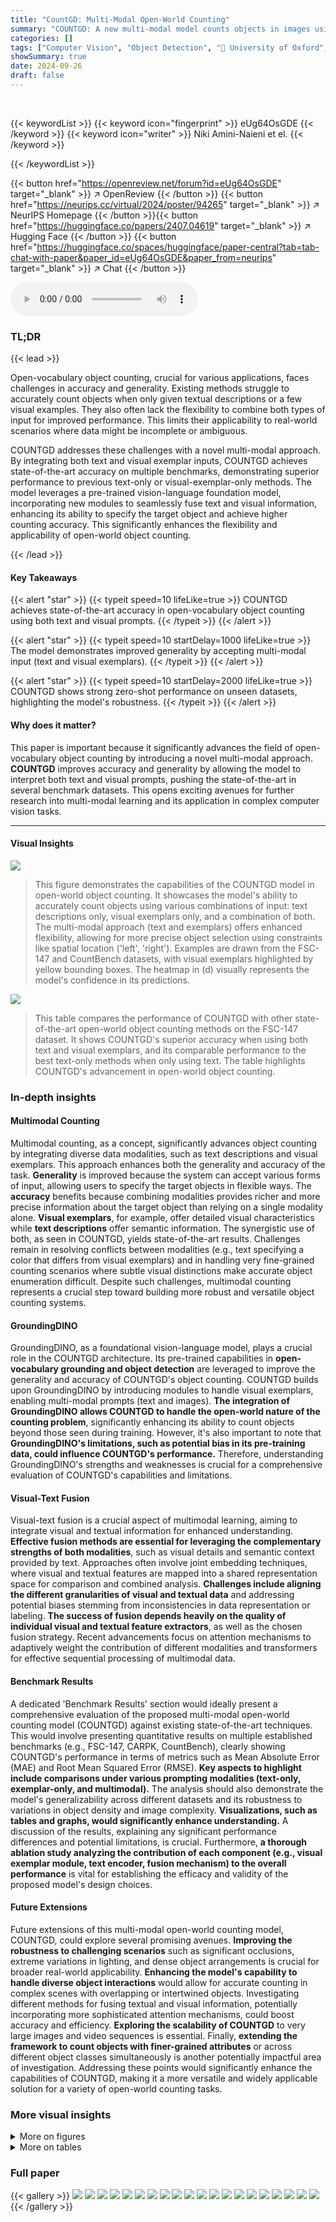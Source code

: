 ```yaml
---
title: "CountGD: Multi-Modal Open-World Counting"
summary: "COUNTGD: A new multi-modal model counts objects in images using text or visual examples, significantly improving open-world counting accuracy."
categories: []
tags: ["Computer Vision", "Object Detection", "🏢 University of Oxford",]
showSummary: true
date: 2024-09-26
draft: false
---
```


<br>

{{< keywordList >}}
{{< keyword icon="fingerprint" >}} eUg64OsGDE {{< /keyword >}}
{{< keyword icon="writer" >}} Niki Amini-Naieni et el. {{< /keyword >}}
 
{{< /keywordList >}}

{{< button href="https://openreview.net/forum?id=eUg64OsGDE" target="_blank" >}}
↗ OpenReview
{{< /button >}}
{{< button href="https://neurips.cc/virtual/2024/poster/94265" target="_blank" >}}
↗ NeurIPS Homepage
{{< /button >}}{{< button href="https://huggingface.co/papers/2407.04619" target="_blank" >}}
↗ Hugging Face
{{< /button >}}
{{< button href="https://huggingface.co/spaces/huggingface/paper-central?tab=tab-chat-with-paper&paper_id=eUg64OsGDE&paper_from=neurips" target="_blank" >}}
↗ Chat
{{< /button >}}



<audio controls>
    <source src="https://ai-paper-reviewer.com/eUg64OsGDE/podcast.wav" type="audio/wav">
    Your browser does not support the audio element.
</audio>


### TL;DR


{{< lead >}}

Open-vocabulary object counting, crucial for various applications, faces challenges in accuracy and generality. Existing methods struggle to accurately count objects when only given textual descriptions or a few visual examples.  They also often lack the flexibility to combine both types of input for improved performance.  This limits their applicability to real-world scenarios where data might be incomplete or ambiguous.

COUNTGD addresses these challenges with a novel multi-modal approach. By integrating both text and visual exemplar inputs, COUNTGD achieves state-of-the-art accuracy on multiple benchmarks, demonstrating superior performance to previous text-only or visual-exemplar-only methods. The model leverages a pre-trained vision-language foundation model, incorporating new modules to seamlessly fuse text and visual information, enhancing its ability to specify the target object and achieve higher counting accuracy.  This significantly enhances the flexibility and applicability of open-world object counting.

{{< /lead >}}


#### Key Takeaways

{{< alert "star" >}}
{{< typeit speed=10 lifeLike=true >}} COUNTGD achieves state-of-the-art accuracy in open-vocabulary object counting using both text and visual prompts. {{< /typeit >}}
{{< /alert >}}

{{< alert "star" >}}
{{< typeit speed=10 startDelay=1000 lifeLike=true >}} The model demonstrates improved generality by accepting multi-modal input (text and visual exemplars). {{< /typeit >}}
{{< /alert >}}

{{< alert "star" >}}
{{< typeit speed=10 startDelay=2000 lifeLike=true >}} COUNTGD shows strong zero-shot performance on unseen datasets, highlighting the model's robustness. {{< /typeit >}}
{{< /alert >}}

#### Why does it matter?
This paper is important because it significantly advances the field of open-vocabulary object counting by introducing a novel multi-modal approach.  **COUNTGD** improves accuracy and generality by allowing the model to interpret both text and visual prompts, pushing the state-of-the-art in several benchmark datasets.  This opens exciting avenues for further research into multi-modal learning and its application in complex computer vision tasks.

------
#### Visual Insights



![](https://ai-paper-reviewer.com/eUg64OsGDE/figures_0_1.jpg)

> This figure demonstrates the capabilities of the COUNTGD model in open-world object counting.  It showcases the model's ability to accurately count objects using various combinations of input: text descriptions only, visual exemplars only, and a combination of both.  The multi-modal approach (text and exemplars) offers enhanced flexibility, allowing for more precise object selection using constraints like spatial location ('left', 'right'). Examples are drawn from the FSC-147 and CountBench datasets, with visual exemplars highlighted by yellow bounding boxes.  The heatmap in (d) visually represents the model's confidence in its predictions.





![](https://ai-paper-reviewer.com/eUg64OsGDE/tables_7_1.jpg)

> This table compares the performance of COUNTGD with other state-of-the-art open-world object counting methods on the FSC-147 dataset.  It shows COUNTGD's superior accuracy when using both text and visual exemplars, and its comparable performance to the best text-only methods when only using text. The table highlights COUNTGD's advancement in open-world object counting.





### In-depth insights


#### Multimodal Counting
Multimodal counting, as a concept, significantly advances object counting by integrating diverse data modalities, such as text descriptions and visual exemplars.  This approach enhances both the generality and accuracy of the task.  **Generality** is improved because the system can accept various forms of input, allowing users to specify the target objects in flexible ways.  The **accuracy** benefits because combining modalities provides richer and more precise information about the target object than relying on a single modality alone.  **Visual exemplars**, for example, offer detailed visual characteristics while **text descriptions** offer semantic information. The synergistic use of both, as seen in COUNTGD, yields state-of-the-art results.  Challenges remain in resolving conflicts between modalities (e.g., text specifying a color that differs from visual exemplars) and in handling very fine-grained counting scenarios where subtle visual distinctions make accurate object enumeration difficult.  Despite such challenges, multimodal counting represents a crucial step toward building more robust and versatile object counting systems.

#### GroundingDINO
GroundingDINO, as a foundational vision-language model, plays a crucial role in the COUNTGD architecture.  Its pre-trained capabilities in **open-vocabulary grounding and object detection** are leveraged to improve the generality and accuracy of COUNTGD's object counting.  COUNTGD builds upon GroundingDINO by introducing modules to handle visual exemplars, enabling multi-modal prompts (text and images).  **The integration of GroundingDINO allows COUNTGD to handle the open-world nature of the counting problem**, significantly enhancing its ability to count objects beyond those seen during training.  However, it's also important to note that  **GroundingDINO's limitations, such as potential bias in its pre-training data, could influence COUNTGD's performance.**  Therefore, understanding GroundingDINO's strengths and weaknesses is crucial for a comprehensive evaluation of COUNTGD's capabilities and limitations.

#### Visual-Text Fusion
Visual-text fusion is a crucial aspect of multimodal learning, aiming to integrate visual and textual information for enhanced understanding.  **Effective fusion methods are essential for leveraging the complementary strengths of both modalities**, such as visual details and semantic context provided by text.  Approaches often involve joint embedding techniques, where visual and textual features are mapped into a shared representation space for comparison and combined analysis.  **Challenges include aligning the different granularities of visual and textual data** and addressing potential biases stemming from inconsistencies in data representation or labeling.  **The success of fusion depends heavily on the quality of individual visual and textual feature extractors**, as well as the chosen fusion strategy.  Recent advancements focus on attention mechanisms to adaptively weight the contribution of different modalities and transformers for effective sequential processing of multimodal data.

#### Benchmark Results
A dedicated 'Benchmark Results' section would ideally present a comprehensive evaluation of the proposed multi-modal open-world counting model (COUNTGD) against existing state-of-the-art techniques.  This would involve presenting quantitative results on multiple established benchmarks (e.g., FSC-147, CARPK, CountBench), clearly showing COUNTGD's performance in terms of metrics such as Mean Absolute Error (MAE) and Root Mean Squared Error (RMSE).  **Key aspects to highlight include comparisons under various prompting modalities (text-only, exemplar-only, and multimodal).**  The analysis should also demonstrate the model's generalizability across different datasets and its robustness to variations in object density and image complexity.  **Visualizations, such as tables and graphs, would significantly enhance understanding.**  A discussion of the results, explaining any significant performance differences and potential limitations, is crucial.  Furthermore, **a thorough ablation study analyzing the contribution of each component (e.g., visual exemplar module, text encoder, fusion mechanism) to the overall performance** is vital for establishing the efficacy and validity of the proposed model's design choices.

#### Future Extensions
Future extensions of this multi-modal open-world counting model, COUNTGD, could explore several promising avenues. **Improving the robustness to challenging scenarios** such as significant occlusions, extreme variations in lighting, and dense object arrangements is crucial for broader real-world applicability.  **Enhancing the model's capability to handle diverse object interactions** would allow for accurate counting in complex scenes with overlapping or intertwined objects.  Investigating different methods for fusing textual and visual information, potentially incorporating more sophisticated attention mechanisms, could boost accuracy and efficiency.  **Exploring the scalability of COUNTGD** to very large images and video sequences is essential. Finally, **extending the framework to count objects with finer-grained attributes** or across different object classes simultaneously is another potentially impactful area of investigation.  Addressing these points would significantly enhance the capabilities of COUNTGD, making it a more versatile and widely applicable solution for a variety of open-world counting tasks.


### More visual insights

<details>
<summary>More on figures
</summary>


![](https://ai-paper-reviewer.com/eUg64OsGDE/figures_3_1.jpg)

> This figure illustrates the COUNTGD architecture, which is a multi-modal open-world object counting model.  The model takes as input an image, text description of the target object, and/or visual exemplars (bounding boxes around example instances).  The image is processed through a Swin Transformer-based image encoder to extract multi-scale feature maps. Visual exemplars are extracted using RoIAlign, and the text is processed through a BERT-based text encoder.  A feature enhancer module fuses the image, text, and visual exemplar features using self- and cross-attention mechanisms.  A cross-modality decoder then processes the fused features to generate a similarity map, where high-similarity regions correspond to instances of the target object.  These instances are enumerated to obtain the final object count. The architecture extends GroundingDINO by incorporating modules for handling visual exemplars and fusing multi-modal information.


![](https://ai-paper-reviewer.com/eUg64OsGDE/figures_3_2.jpg)

> This figure shows how the model extracts visual features from both the input image and the visual exemplars.  For the input image (a), a Swin Transformer extracts multi-scale feature maps, which are then projected to 256 dimensions. For the visual exemplars (b), the image features are first upscaled to the same resolution, then concatenated, projected to 256 dimensions, and finally, RoIAlign is used to extract features within the bounding boxes of the exemplars.


![](https://ai-paper-reviewer.com/eUg64OsGDE/figures_6_1.jpg)

> This figure shows examples of COUNTGD's counting performance using different input modalities.  (a) demonstrates accurate counting with both text and visual exemplars. (b) shows that COUNTGD can also count using text-only or visual exemplar-only prompts. (c) illustrates the flexibility of using short phrases as input. Finally, (d) shows how COUNTGD can use text to refine the selection of objects specified by visual exemplars, visualizing the confidence map of the model's predictions.


![](https://ai-paper-reviewer.com/eUg64OsGDE/figures_8_1.jpg)

> This figure demonstrates the interaction between visual exemplars and text in COUNTGD.  It visually shows how using both modalities allows for more specific object counting than either method alone. (a) and (b) illustrate how shape can be specified via an exemplar, while color is modified by additional text input, showing that the model only counts objects of the specified color matching the visual exemplars. (c) shows how spatial location (top/bottom row) can be selected via text, while shape is still specified by the visual exemplar, resulting in counting only the specific objects within the specified location and shape.


![](https://ai-paper-reviewer.com/eUg64OsGDE/figures_14_1.jpg)

> This figure shows examples of the COUNTGD model's ability to count objects accurately using different input modalities.  Subfigure (a) demonstrates the model's ability to accurately count objects using both visual exemplars (yellow boxes) and text prompts. Subfigure (b) showcases the model's functionality when using only text queries or visual exemplars. Subfigure (c) illustrates the flexibility of using short text phrases to specify the objects to count. Lastly, subfigure (d) visualizes the predicted confidence map, illustrating the model's high confidence in its predictions by means of color intensity.


![](https://ai-paper-reviewer.com/eUg64OsGDE/figures_17_1.jpg)

> This figure demonstrates the results of an experiment designed to test the model's ability to handle conflicting information from visual exemplars and text prompts.  Three scenarios are presented: butterflies with text prompt “white plant pot”, strawberries and blueberries with text prompt “strawberry”, and roses with text prompt “yellow”.  In the first two cases, the model correctly identifies no instances matching both the visual exemplar and text description. However, in the third case, the model incorrectly counts nine roses even though the text specified only yellow roses, demonstrating a limitation in handling conflicting information.  The top row shows the input, with red boxes highlighting the exemplar selections. The bottom row displays the model's output with numbers indicating the detected objects.


![](https://ai-paper-reviewer.com/eUg64OsGDE/figures_18_1.jpg)

> This figure shows qualitative examples of object counting results using the COUNTGD model.  The top row shows examples from the FSC-147 dataset, where the model was trained and tested with both text and visual exemplars.  The input text is provided above each image, and red boxes indicate the visual exemplars. The bottom row presents zero-shot results from the CountBench dataset; here, only the text prompts were used.  The model achieves 100% accuracy across all examples. The figure highlights the model's ability to accurately count objects even when multiple object types are present.


![](https://ai-paper-reviewer.com/eUg64OsGDE/figures_18_2.jpg)

> This figure shows four examples from the FSC-147 test set where the COUNTGD model correctly identifies the number of objects in each image.  The top row displays the input images, with the corresponding text prompts shown above each image. The bottom row shows the heatmap of predictions overlaid onto the input images. The red bounding boxes indicate the objects that were detected by the model, and the numbers in the bottom right corner of each image represent the final object counts predicted by the model.  The model accurately counts eggs, apples, deer, and nail polish in each of the four example images.


![](https://ai-paper-reviewer.com/eUg64OsGDE/figures_19_1.jpg)

> This figure shows three examples where the model's counting performance is affected by the input modality and whether a visual exemplar is provided. In the first example, only text is provided, and the model accurately counts the number of crystals. In the second example, only text is provided, and the model fails to accurately count the crystals in an X-ray image where they appear less distinct. In the third example, both text and a visual exemplar are provided, and the model successfully counts the crystals.


![](https://ai-paper-reviewer.com/eUg64OsGDE/figures_20_1.jpg)

> This figure demonstrates the capabilities of the COUNTGD model in open-world object counting.  It showcases four scenarios: (a) Using both visual exemplars (yellow boxes) and text to achieve highly accurate object counts. (b) Demonstrating the model's ability to count using text-only or visual exemplar-only prompts. (c) Highlighting flexibility by using short phrases for object specification. (d) Illustrating refined counting by adding spatial constraints (e.g., 'left', 'right') to select subsets of objects, along with a visualization of the model's confidence map.


</details>




<details>
<summary>More on tables
</summary>


![](https://ai-paper-reviewer.com/eUg64OsGDE/tables_7_2.jpg)
> This table compares the performance of COUNTGD against other state-of-the-art open-world object counting methods on two benchmark datasets: CARPK and CountBench.  The top section shows results for CARPK, comparing COUNTGD's performance using only text and using both text and visual exemplars against other models using either method. The bottom section shows results for CountBench, comparing COUNTGD's zero-shot text-only performance against the best performing text-only method.

![](https://ai-paper-reviewer.com/eUg64OsGDE/tables_13_1.jpg)
> This table presents the ablation study on the impact of different inference procedures on COUNTGD's performance.  The study includes the test-time normalization (TT-Norm) technique, a correction for incorrectly labeled visual exemplars in image 7171.jpg (using only text instead of both text and visual exemplars), and a correction for an incorrect text description in image 7611.jpg (changing 'lego' to 'yellow lego stud'). The results, measured by Mean Absolute Error (MAE) and Root Mean Squared Error (RMSE), are reported for both the validation and test sets of the FSC-147 dataset. The table shows how each correction or technique impacts model accuracy. 

![](https://ai-paper-reviewer.com/eUg64OsGDE/tables_15_1.jpg)
> This table presents an ablation study on the COUNTGD model's performance using different inference methods.  It shows the impact of using the SAM TT-Norm for handling self-similarity, the use of adaptive cropping for managing a large number of objects, and corrections made to the dataset (correcting incorrect visual exemplars and text descriptions). The results are reported in terms of Mean Absolute Error (MAE) and Root Mean Squared Error (RMSE) on both the validation and test sets of the FSC-147 dataset.

![](https://ai-paper-reviewer.com/eUg64OsGDE/tables_15_2.jpg)
> This table presents the ablation study on the COUNTGD model's performance using different inference procedures. It shows the impact of using SAM TT-Norm, adaptive cropping, and corrections to the FSC-147 dataset on the model's accuracy, measured by MAE and RMSE on both validation and test sets. The results demonstrate the effect of each modification individually and in combination.

![](https://ai-paper-reviewer.com/eUg64OsGDE/tables_15_3.jpg)
> This table presents the results of a comparison between one-shot and few-shot counting experiments using the COUNTGD model on the FSC-147 dataset.  It shows that increasing the number of visual exemplars provided as input to the model improves counting accuracy, as measured by Mean Absolute Error (MAE) and Root Mean Squared Error (RMSE). The table highlights the trade-off between the number of exemplars used and the resulting counting accuracy.

![](https://ai-paper-reviewer.com/eUg64OsGDE/tables_16_1.jpg)
> This table presents the results of an ablation study conducted to evaluate the impact of different training data ratios on the performance of the COUNTGD model. The model was trained with varying proportions of text-only and exemplar-only data. The test performance (measured by Mean Absolute Error or MAE) is reported for three different inference settings: using text only, using exemplars only, or using both text and exemplars.  The results demonstrate that increasing the proportion of exemplar-only data in the training set leads to improved overall performance, regardless of the inference setting.

</details>




### Full paper

{{< gallery >}}
<img src="https://ai-paper-reviewer.com/eUg64OsGDE/1.png" class="grid-w50 md:grid-w33 xl:grid-w25" />
<img src="https://ai-paper-reviewer.com/eUg64OsGDE/2.png" class="grid-w50 md:grid-w33 xl:grid-w25" />
<img src="https://ai-paper-reviewer.com/eUg64OsGDE/3.png" class="grid-w50 md:grid-w33 xl:grid-w25" />
<img src="https://ai-paper-reviewer.com/eUg64OsGDE/4.png" class="grid-w50 md:grid-w33 xl:grid-w25" />
<img src="https://ai-paper-reviewer.com/eUg64OsGDE/5.png" class="grid-w50 md:grid-w33 xl:grid-w25" />
<img src="https://ai-paper-reviewer.com/eUg64OsGDE/6.png" class="grid-w50 md:grid-w33 xl:grid-w25" />
<img src="https://ai-paper-reviewer.com/eUg64OsGDE/7.png" class="grid-w50 md:grid-w33 xl:grid-w25" />
<img src="https://ai-paper-reviewer.com/eUg64OsGDE/8.png" class="grid-w50 md:grid-w33 xl:grid-w25" />
<img src="https://ai-paper-reviewer.com/eUg64OsGDE/9.png" class="grid-w50 md:grid-w33 xl:grid-w25" />
<img src="https://ai-paper-reviewer.com/eUg64OsGDE/10.png" class="grid-w50 md:grid-w33 xl:grid-w25" />
<img src="https://ai-paper-reviewer.com/eUg64OsGDE/11.png" class="grid-w50 md:grid-w33 xl:grid-w25" />
<img src="https://ai-paper-reviewer.com/eUg64OsGDE/12.png" class="grid-w50 md:grid-w33 xl:grid-w25" />
<img src="https://ai-paper-reviewer.com/eUg64OsGDE/13.png" class="grid-w50 md:grid-w33 xl:grid-w25" />
<img src="https://ai-paper-reviewer.com/eUg64OsGDE/14.png" class="grid-w50 md:grid-w33 xl:grid-w25" />
<img src="https://ai-paper-reviewer.com/eUg64OsGDE/15.png" class="grid-w50 md:grid-w33 xl:grid-w25" />
<img src="https://ai-paper-reviewer.com/eUg64OsGDE/16.png" class="grid-w50 md:grid-w33 xl:grid-w25" />
<img src="https://ai-paper-reviewer.com/eUg64OsGDE/17.png" class="grid-w50 md:grid-w33 xl:grid-w25" />
<img src="https://ai-paper-reviewer.com/eUg64OsGDE/18.png" class="grid-w50 md:grid-w33 xl:grid-w25" />
<img src="https://ai-paper-reviewer.com/eUg64OsGDE/19.png" class="grid-w50 md:grid-w33 xl:grid-w25" />
<img src="https://ai-paper-reviewer.com/eUg64OsGDE/20.png" class="grid-w50 md:grid-w33 xl:grid-w25" />
{{< /gallery >}}